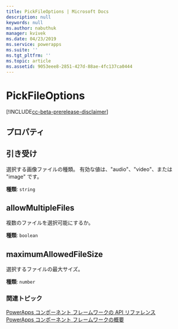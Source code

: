```yaml
---
title: PickFileOptions | Microsoft Docs
description: null
keywords: null
ms.author: nabuthuk
manager: kvivek
ms.date: 04/23/2019
ms.service: powerapps
ms.suite: ''
ms.tgt_pltfrm: ''
ms.topic: article
ms.assetid: 9053eee8-2851-427d-88ae-4fc137ca0444
---
```


# <a name="pickfileoptions"></a>PickFileOptions

[!INCLUDE[cc-beta-prerelease-disclaimer](../../../includes/cc-beta-prerelease-disclaimer.md)]

## <a name="properties"></a>プロパティ

## <a name="accept"></a>引き受け

選択する画像ファイルの種類。 有効な値は、"audio"、"video"、または "image" です。

**種類**: `string`

## <a name="allowmultiplefiles"></a>allowMultipleFiles

複数のファイルを選択可能にするか。

**種類**: `boolean`

## <a name="maximumallowedfilesize"></a>maximumAllowedFileSize

選択するファイルの最大サイズ。

**種類**: `number`


### <a name="related-topics"></a>関連トピック

[PowerApps コンポーネント フレームワークの API リファレンス](../reference/index.md)<br/>
[PowerApps コンポーネント フレームワークの概要](../overview.md)